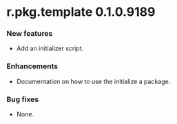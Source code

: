 # r.pkg.template 0.1.0.9189

### New features

* Add an initializer script.

### Enhancements

* Documentation on how to use the initialize a package.

### Bug fixes

* None.